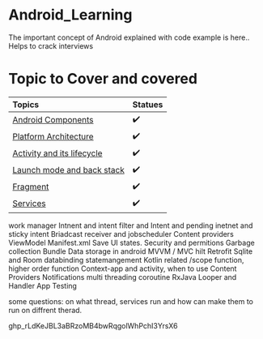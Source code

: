# Android_Learning
The important concept of Android explained with code example is here.. Helps to crack interviews


# Topic to Cover and covered

Topics | Statues
:------------ | :-------------
[Android Components](1.App%20Components/App_Components.md) | ✔️
[Platform Architecture](./2.Platform%20Architure/Platform_Architecture.md) | ✔️
[Activity and its lifecycle](./3.Activity%20and%20its%20lifecycle/Activity_Lifecycle.md) | ✔️
[Launch mode and back stack](./4.Launch%20mode%20and%20stack/LaunchMode_Stack.md) | ✔️
[Fragment](./5.Fragment/Fragment.md) | ✔️
[Services](./6.Services/Services.md) | ✔️


work manager
Intnent and intent filter and Intent and pending inetnet and sticky intent
Briadcast receiver and jobscheduler
Content providers
ViewModel
Manifest.xml
Save UI states.
Security and permitions
Garbage collection
Bundle
Data storage in android
MVVM / MVC
hilt
Retrofit
Sqlite and Room
databinding
statemangement
Kotlin related /scope function, higher order function
Context-app and activity, when to use Content Providers
Notifications
multi threading
coroutine
RxJava
Looper and Handler
App Testing

some questions:
on what thread, services run and how can make them to run on diffrent therad.










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
